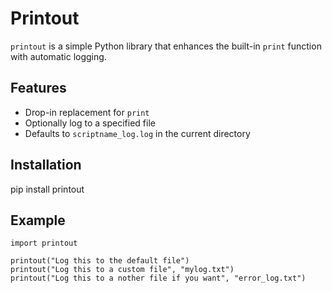# Printout
`printout` is a simple Python library that enhances the built-in `print` function with automatic logging.

## Features
- Drop-in replacement for `print`
- Optionally log to a specified file
- Defaults to `scriptname_log.log` in the current directory

## Installation
pip install printout

## Example
```
import printout

printout("Log this to the default file")
printout("Log this to a custom file", "mylog.txt")
printout("Log this to a nother file if you want", "error_log.txt")
```